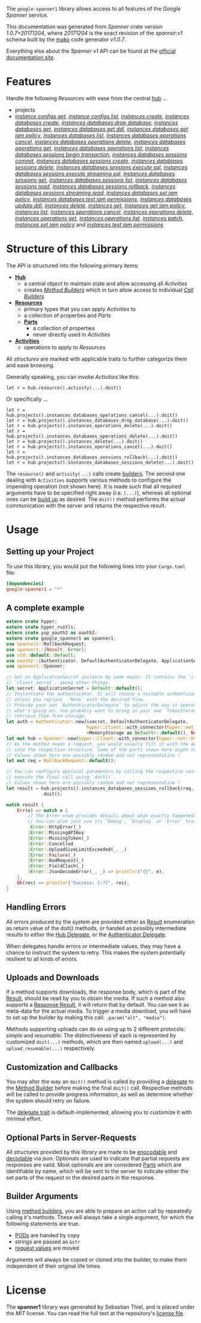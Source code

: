 <!---
DO NOT EDIT !
This file was generated automatically from 'src/mako/api/README.md.mako'
DO NOT EDIT !
-->
The `google-spanner1` library allows access to all features of the *Google Spanner* service.

This documentation was generated from *Spanner* crate version *1.0.7+20171204*, where *20171204* is the exact revision of the *spanner:v1* schema built by the [mako](http://www.makotemplates.org/) code generator *v1.0.7*.

Everything else about the *Spanner* *v1* API can be found at the
[official documentation site](https://cloud.google.com/spanner/).
# Features

Handle the following *Resources* with ease from the central [hub](https://docs.rs/google-spanner1/1.0.7+20171204/google_spanner1/struct.Spanner.html) ... 

* projects
 * [*instance configs get*](https://docs.rs/google-spanner1/1.0.7+20171204/google_spanner1/struct.ProjectInstanceConfigGetCall.html), [*instance configs list*](https://docs.rs/google-spanner1/1.0.7+20171204/google_spanner1/struct.ProjectInstanceConfigListCall.html), [*instances create*](https://docs.rs/google-spanner1/1.0.7+20171204/google_spanner1/struct.ProjectInstanceCreateCall.html), [*instances databases create*](https://docs.rs/google-spanner1/1.0.7+20171204/google_spanner1/struct.ProjectInstanceDatabaseCreateCall.html), [*instances databases drop database*](https://docs.rs/google-spanner1/1.0.7+20171204/google_spanner1/struct.ProjectInstanceDatabaseDropDatabaseCall.html), [*instances databases get*](https://docs.rs/google-spanner1/1.0.7+20171204/google_spanner1/struct.ProjectInstanceDatabaseGetCall.html), [*instances databases get ddl*](https://docs.rs/google-spanner1/1.0.7+20171204/google_spanner1/struct.ProjectInstanceDatabaseGetDdlCall.html), [*instances databases get iam policy*](https://docs.rs/google-spanner1/1.0.7+20171204/google_spanner1/struct.ProjectInstanceDatabaseGetIamPolicyCall.html), [*instances databases list*](https://docs.rs/google-spanner1/1.0.7+20171204/google_spanner1/struct.ProjectInstanceDatabaseListCall.html), [*instances databases operations cancel*](https://docs.rs/google-spanner1/1.0.7+20171204/google_spanner1/struct.ProjectInstanceDatabaseOperationCancelCall.html), [*instances databases operations delete*](https://docs.rs/google-spanner1/1.0.7+20171204/google_spanner1/struct.ProjectInstanceDatabaseOperationDeleteCall.html), [*instances databases operations get*](https://docs.rs/google-spanner1/1.0.7+20171204/google_spanner1/struct.ProjectInstanceDatabaseOperationGetCall.html), [*instances databases operations list*](https://docs.rs/google-spanner1/1.0.7+20171204/google_spanner1/struct.ProjectInstanceDatabaseOperationListCall.html), [*instances databases sessions begin transaction*](https://docs.rs/google-spanner1/1.0.7+20171204/google_spanner1/struct.ProjectInstanceDatabaseSessionBeginTransactionCall.html), [*instances databases sessions commit*](https://docs.rs/google-spanner1/1.0.7+20171204/google_spanner1/struct.ProjectInstanceDatabaseSessionCommitCall.html), [*instances databases sessions create*](https://docs.rs/google-spanner1/1.0.7+20171204/google_spanner1/struct.ProjectInstanceDatabaseSessionCreateCall.html), [*instances databases sessions delete*](https://docs.rs/google-spanner1/1.0.7+20171204/google_spanner1/struct.ProjectInstanceDatabaseSessionDeleteCall.html), [*instances databases sessions execute sql*](https://docs.rs/google-spanner1/1.0.7+20171204/google_spanner1/struct.ProjectInstanceDatabaseSessionExecuteSqlCall.html), [*instances databases sessions execute streaming sql*](https://docs.rs/google-spanner1/1.0.7+20171204/google_spanner1/struct.ProjectInstanceDatabaseSessionExecuteStreamingSqlCall.html), [*instances databases sessions get*](https://docs.rs/google-spanner1/1.0.7+20171204/google_spanner1/struct.ProjectInstanceDatabaseSessionGetCall.html), [*instances databases sessions list*](https://docs.rs/google-spanner1/1.0.7+20171204/google_spanner1/struct.ProjectInstanceDatabaseSessionListCall.html), [*instances databases sessions read*](https://docs.rs/google-spanner1/1.0.7+20171204/google_spanner1/struct.ProjectInstanceDatabaseSessionReadCall.html), [*instances databases sessions rollback*](https://docs.rs/google-spanner1/1.0.7+20171204/google_spanner1/struct.ProjectInstanceDatabaseSessionRollbackCall.html), [*instances databases sessions streaming read*](https://docs.rs/google-spanner1/1.0.7+20171204/google_spanner1/struct.ProjectInstanceDatabaseSessionStreamingReadCall.html), [*instances databases set iam policy*](https://docs.rs/google-spanner1/1.0.7+20171204/google_spanner1/struct.ProjectInstanceDatabaseSetIamPolicyCall.html), [*instances databases test iam permissions*](https://docs.rs/google-spanner1/1.0.7+20171204/google_spanner1/struct.ProjectInstanceDatabaseTestIamPermissionCall.html), [*instances databases update ddl*](https://docs.rs/google-spanner1/1.0.7+20171204/google_spanner1/struct.ProjectInstanceDatabaseUpdateDdlCall.html), [*instances delete*](https://docs.rs/google-spanner1/1.0.7+20171204/google_spanner1/struct.ProjectInstanceDeleteCall.html), [*instances get*](https://docs.rs/google-spanner1/1.0.7+20171204/google_spanner1/struct.ProjectInstanceGetCall.html), [*instances get iam policy*](https://docs.rs/google-spanner1/1.0.7+20171204/google_spanner1/struct.ProjectInstanceGetIamPolicyCall.html), [*instances list*](https://docs.rs/google-spanner1/1.0.7+20171204/google_spanner1/struct.ProjectInstanceListCall.html), [*instances operations cancel*](https://docs.rs/google-spanner1/1.0.7+20171204/google_spanner1/struct.ProjectInstanceOperationCancelCall.html), [*instances operations delete*](https://docs.rs/google-spanner1/1.0.7+20171204/google_spanner1/struct.ProjectInstanceOperationDeleteCall.html), [*instances operations get*](https://docs.rs/google-spanner1/1.0.7+20171204/google_spanner1/struct.ProjectInstanceOperationGetCall.html), [*instances operations list*](https://docs.rs/google-spanner1/1.0.7+20171204/google_spanner1/struct.ProjectInstanceOperationListCall.html), [*instances patch*](https://docs.rs/google-spanner1/1.0.7+20171204/google_spanner1/struct.ProjectInstancePatchCall.html), [*instances set iam policy*](https://docs.rs/google-spanner1/1.0.7+20171204/google_spanner1/struct.ProjectInstanceSetIamPolicyCall.html) and [*instances test iam permissions*](https://docs.rs/google-spanner1/1.0.7+20171204/google_spanner1/struct.ProjectInstanceTestIamPermissionCall.html)




# Structure of this Library

The API is structured into the following primary items:

* **[Hub](https://docs.rs/google-spanner1/1.0.7+20171204/google_spanner1/struct.Spanner.html)**
    * a central object to maintain state and allow accessing all *Activities*
    * creates [*Method Builders*](https://docs.rs/google-spanner1/1.0.7+20171204/google_spanner1/trait.MethodsBuilder.html) which in turn
      allow access to individual [*Call Builders*](https://docs.rs/google-spanner1/1.0.7+20171204/google_spanner1/trait.CallBuilder.html)
* **[Resources](https://docs.rs/google-spanner1/1.0.7+20171204/google_spanner1/trait.Resource.html)**
    * primary types that you can apply *Activities* to
    * a collection of properties and *Parts*
    * **[Parts](https://docs.rs/google-spanner1/1.0.7+20171204/google_spanner1/trait.Part.html)**
        * a collection of properties
        * never directly used in *Activities*
* **[Activities](https://docs.rs/google-spanner1/1.0.7+20171204/google_spanner1/trait.CallBuilder.html)**
    * operations to apply to *Resources*

All *structures* are marked with applicable traits to further categorize them and ease browsing.

Generally speaking, you can invoke *Activities* like this:

```Rust,ignore
let r = hub.resource().activity(...).doit()
```

Or specifically ...

```ignore
let r = hub.projects().instances_databases_operations_cancel(...).doit()
let r = hub.projects().instances_databases_drop_database(...).doit()
let r = hub.projects().instances_operations_delete(...).doit()
let r = hub.projects().instances_databases_operations_delete(...).doit()
let r = hub.projects().instances_delete(...).doit()
let r = hub.projects().instances_operations_cancel(...).doit()
let r = hub.projects().instances_databases_sessions_rollback(...).doit()
let r = hub.projects().instances_databases_sessions_delete(...).doit()
```

The `resource()` and `activity(...)` calls create [builders][builder-pattern]. The second one dealing with `Activities` 
supports various methods to configure the impending operation (not shown here). It is made such that all required arguments have to be 
specified right away (i.e. `(...)`), whereas all optional ones can be [build up][builder-pattern] as desired.
The `doit()` method performs the actual communication with the server and returns the respective result.

# Usage

## Setting up your Project

To use this library, you would put the following lines into your `Cargo.toml` file:

```toml
[dependencies]
google-spanner1 = "*"
```

## A complete example

```Rust
extern crate hyper;
extern crate hyper_rustls;
extern crate yup_oauth2 as oauth2;
extern crate google_spanner1 as spanner1;
use spanner1::RollbackRequest;
use spanner1::{Result, Error};
use std::default::Default;
use oauth2::{Authenticator, DefaultAuthenticatorDelegate, ApplicationSecret, MemoryStorage};
use spanner1::Spanner;

// Get an ApplicationSecret instance by some means. It contains the `client_id` and 
// `client_secret`, among other things.
let secret: ApplicationSecret = Default::default();
// Instantiate the authenticator. It will choose a suitable authentication flow for you, 
// unless you replace  `None` with the desired Flow.
// Provide your own `AuthenticatorDelegate` to adjust the way it operates and get feedback about 
// what's going on. You probably want to bring in your own `TokenStorage` to persist tokens and
// retrieve them from storage.
let auth = Authenticator::new(&secret, DefaultAuthenticatorDelegate,
                              hyper::Client::with_connector(hyper::net::HttpsConnector::new(hyper_rustls::TlsClient::new())),
                              <MemoryStorage as Default>::default(), None);
let mut hub = Spanner::new(hyper::Client::with_connector(hyper::net::HttpsConnector::new(hyper_rustls::TlsClient::new())), auth);
// As the method needs a request, you would usually fill it with the desired information
// into the respective structure. Some of the parts shown here might not be applicable !
// Values shown here are possibly random and not representative !
let mut req = RollbackRequest::default();

// You can configure optional parameters by calling the respective setters at will, and
// execute the final call using `doit()`.
// Values shown here are possibly random and not representative !
let result = hub.projects().instances_databases_sessions_rollback(req, "session")
             .doit();

match result {
    Err(e) => match e {
        // The Error enum provides details about what exactly happened.
        // You can also just use its `Debug`, `Display` or `Error` traits
         Error::HttpError(_)
        |Error::MissingAPIKey
        |Error::MissingToken(_)
        |Error::Cancelled
        |Error::UploadSizeLimitExceeded(_, _)
        |Error::Failure(_)
        |Error::BadRequest(_)
        |Error::FieldClash(_)
        |Error::JsonDecodeError(_, _) => println!("{}", e),
    },
    Ok(res) => println!("Success: {:?}", res),
}

```
## Handling Errors

All errors produced by the system are provided either as [Result](https://docs.rs/google-spanner1/1.0.7+20171204/google_spanner1/enum.Result.html) enumeration as return value of 
the doit() methods, or handed as possibly intermediate results to either the 
[Hub Delegate](https://docs.rs/google-spanner1/1.0.7+20171204/google_spanner1/trait.Delegate.html), or the [Authenticator Delegate](https://docs.rs/yup-oauth2/*/yup_oauth2/trait.AuthenticatorDelegate.html).

When delegates handle errors or intermediate values, they may have a chance to instruct the system to retry. This 
makes the system potentially resilient to all kinds of errors.

## Uploads and Downloads
If a method supports downloads, the response body, which is part of the [Result](https://docs.rs/google-spanner1/1.0.7+20171204/google_spanner1/enum.Result.html), should be
read by you to obtain the media.
If such a method also supports a [Response Result](https://docs.rs/google-spanner1/1.0.7+20171204/google_spanner1/trait.ResponseResult.html), it will return that by default.
You can see it as meta-data for the actual media. To trigger a media download, you will have to set up the builder by making
this call: `.param("alt", "media")`.

Methods supporting uploads can do so using up to 2 different protocols: 
*simple* and *resumable*. The distinctiveness of each is represented by customized 
`doit(...)` methods, which are then named `upload(...)` and `upload_resumable(...)` respectively.

## Customization and Callbacks

You may alter the way an `doit()` method is called by providing a [delegate](https://docs.rs/google-spanner1/1.0.7+20171204/google_spanner1/trait.Delegate.html) to the 
[Method Builder](https://docs.rs/google-spanner1/1.0.7+20171204/google_spanner1/trait.CallBuilder.html) before making the final `doit()` call. 
Respective methods will be called to provide progress information, as well as determine whether the system should 
retry on failure.

The [delegate trait](https://docs.rs/google-spanner1/1.0.7+20171204/google_spanner1/trait.Delegate.html) is default-implemented, allowing you to customize it with minimal effort.

## Optional Parts in Server-Requests

All structures provided by this library are made to be [enocodable](https://docs.rs/google-spanner1/1.0.7+20171204/google_spanner1/trait.RequestValue.html) and 
[decodable](https://docs.rs/google-spanner1/1.0.7+20171204/google_spanner1/trait.ResponseResult.html) via *json*. Optionals are used to indicate that partial requests are responses 
are valid.
Most optionals are are considered [Parts](https://docs.rs/google-spanner1/1.0.7+20171204/google_spanner1/trait.Part.html) which are identifiable by name, which will be sent to 
the server to indicate either the set parts of the request or the desired parts in the response.

## Builder Arguments

Using [method builders](https://docs.rs/google-spanner1/1.0.7+20171204/google_spanner1/trait.CallBuilder.html), you are able to prepare an action call by repeatedly calling it's methods.
These will always take a single argument, for which the following statements are true.

* [PODs][wiki-pod] are handed by copy
* strings are passed as `&str`
* [request values](https://docs.rs/google-spanner1/1.0.7+20171204/google_spanner1/trait.RequestValue.html) are moved

Arguments will always be copied or cloned into the builder, to make them independent of their original life times.

[wiki-pod]: http://en.wikipedia.org/wiki/Plain_old_data_structure
[builder-pattern]: http://en.wikipedia.org/wiki/Builder_pattern
[google-go-api]: https://github.com/google/google-api-go-client

# License
The **spanner1** library was generated by Sebastian Thiel, and is placed 
under the *MIT* license.
You can read the full text at the repository's [license file][repo-license].

[repo-license]: https://github.com/Byron/google-apis-rsblob/master/LICENSE.md
